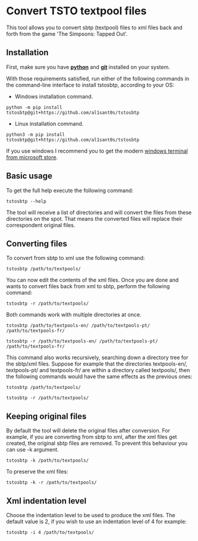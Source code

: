 # Convert TSTO textpool files

This tool allows you to convert sbtp (textpool) files to xml files back and forth from
the game 'The Simpsons: Tapped Out'.

## Installation

First, make sure you have [**python**](https://www.python.org/downloads/)
and [**git**](https://git-scm.com/downloads) installed on your system.

With those requirements satisfied, run either of the following commands in the command-line interface to install tstosbtp, according to your OS:

* Windows installation command.

```shell
python -m pip install tstosbtp@git+https://github.com/al1sant0s/tstosbtp
```

* Linux installation command.

```shell
python3 -m pip install tstosbtp@git+https://github.com/al1sant0s/tstosbtp
```

If you use windows I recommend you to get the modern [windows terminal from microsoft store](https://apps.microsoft.com/detail/9n0dx20hk701?hl).

## Basic usage

To get the full help execute the following command:

```shell
tstosbtp --help
```

The tool will receive a list of directories and will convert the files from these directories on the spot.
That means the converted files will replace their correspondent original files.

## Converting files

To convert from sbtp to xml use the following command:

```shell
tstosbtp /path/to/textpools/
```

You can now edit the contents of the xml files. Once you are done and wants to
convert files back from xml to sbtp, perform the following command:

```shell
tstosbtp -r /path/to/textpools/
```

Both commands work with multiple directories at once.

```shell
tstosbtp /path/to/textpools-en/ /path/to/textpools-pt/ /path/to/textpools-fr/
```

```shell
tstosbtp -r /path/to/textpools-en/ /path/to/textpools-pt/ /path/to/textpools-fr/
```

This command also works recursively, searching down a directory tree for the sbtp/xml files.
Suppose for example that the directories textpools-en/, textpools-pt/ and textpools-fr/ are
within a directory called textpools/, then the following commands would have the same effects
as the previous ones:

```shell
tstosbtp /path/to/textpools/
```

```shell
tstosbtp -r /path/to/textpools/
```

## Keeping original files

By default the tool will delete the original files after conversion. For example, if you are converting from
sbtp to xml, after the xml files get created, the original sbtp files are removed. To prevent this behaviour
you can use -k argument.

```shell
tstosbtp -k /path/to/textpools/
```

To preserve the xml files:

```shell
tstosbtp -k -r /path/to/textpools/
```

## Xml indentation level

Choose the indentation level to be used to produce the xml files. The default value is 2, if you
wish to use an indentation level of 4 for example:

```shell
tstosbtp -i 4 /path/to/textpools/
```
